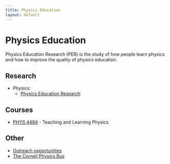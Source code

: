 ```yaml
---
title: Physics Education
layout: default
---
```

<link rel="stylesheet" href="/main.css">

# Physics Education
Physics Education Research (PER) is the study of how people learn physics and how to improve the quality of physics education.

## Research
- Physics:
  - [Physics Education Research](https://physics.cornell.edu/research/physics-education-research)


## Courses
- [PHYS 4484](classes/phys/PHYS4484.html) - Teaching and Learning Physics

## Other 
- [Outreach opportunities](/experiences/community_involvement.html)
- [The Cornell Physics Bus](https://einhorn.cornell.edu/recipient/exploring-science-aboard-the-physics-bus/)
